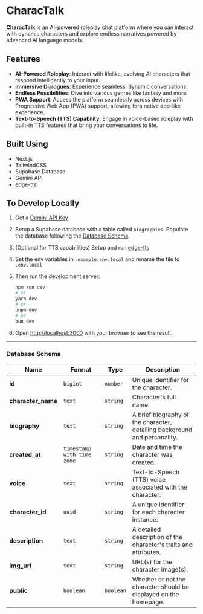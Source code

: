 # CharacTalk

**CharacTalk** is an AI-powered roleplay chat platform where you can interact with dynamic characters and explore endless narratives powered by advanced AI language models.

## Features

- **AI-Powered Roleplay**: Interact with lifelike, evolving AI characters that respond intelligently to your input.
- **Immersive Dialogues**: Experience seamless, dynamic conversations.
- **Endless Possibilities**: Dive into various genres like fantasy and more.
- **PWA Support**: Access the platform seamlessly across devices with Progressive Web App (PWA) support, allowing fora native app-like experience.
- **Text-to-Speech (TTS) Capability**: Engage in voice-based roleplay with built-in TTS features that bring your conversations to life.

## Built Using

- Next.js
- TailwindCSS
- Supabase Database
- Gemini API
- edge-tts

## To Develop Locally

1. Get a [Gemini API Key](https://ai.google.dev/gemini-api/docs/api-key)

2. Setup a Supabase database with a table called `biographies`. Populate the database following the [Database Schema](###database-schema).

3. (Optional for TTS capabilities) Setup and run [edge-tts](https://github.com/rany2/edge-tts)

4. Set the env variables in `.example.env.local` and rename the file to `.env.local`

5. Then run the development server:

   ```bash
   npm run dev
   # or
   yarn dev
   # or
   pnpm dev
   # or
   bun dev
   ```

6. Open [http://localhost:3000](http://localhost:3000) with your browser to see the result.

---

### Database Schema

| **Name**           | **Format**                 | **Type**  | **Description**                                                           |
| ------------------ | -------------------------- | --------- | ------------------------------------------------------------------------- |
| **id**             | `bigint`                   | `number`  | Unique identifier for the character.                                      |
| **character_name** | `text`                     | `string`  | Character's full name.                                                    |
| **biography**      | `text`                     | `string`  | A brief biography of the character, detailing background and personality. |
| **created_at**     | `timestamp with time zone` | `string`  | Date and time the character was created.                                  |
| **voice**          | `text`                     | `string`  | Text-to-Speech (TTS) voice associated with the character.                 |
| **character_id**   | `uuid`                     | `string`  | A unique identifier for each character instance.                          |
| **description**    | `text`                     | `string`  | A detailed description of the character's traits and attributes.          |
| **img_url**        | `text`                     | `string`  | URL(s) for the character image(s).                                        |
| **public**         | `boolean`                  | `boolean` | Whether or not the character should be displayed on the homepage.         |
